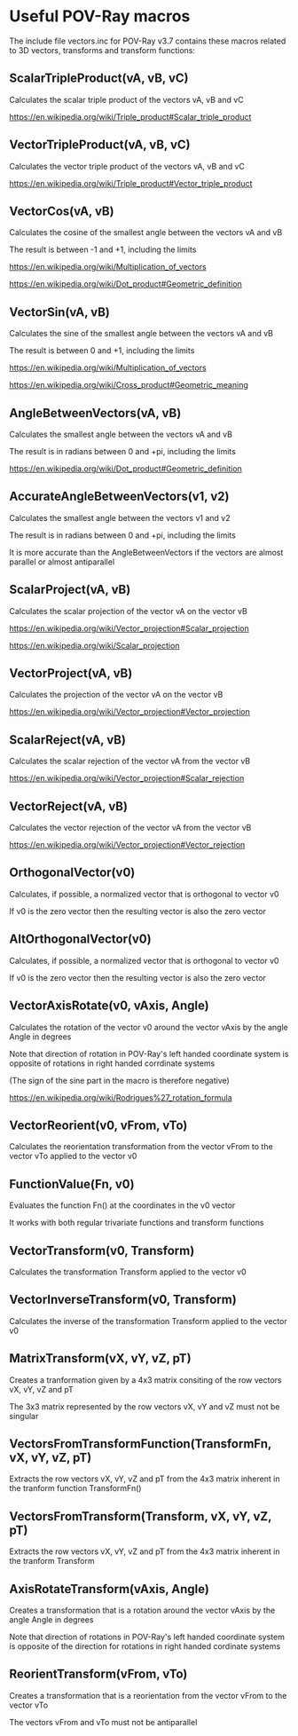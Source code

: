# Useful POV-Ray macros

The include file vectors.inc for POV-Ray v3.7 contains these macros related to 3D vectors, transforms and transform functions:

## ScalarTripleProduct(vA, vB, vC)

Calculates the scalar triple product of the vectors vA, vB and vC

https://en.wikipedia.org/wiki/Triple_product#Scalar_triple_product

## VectorTripleProduct(vA, vB, vC)

Calculates the vector triple product of the vectors vA, vB and vC

https://en.wikipedia.org/wiki/Triple_product#Vector_triple_product

## VectorCos(vA, vB)

Calculates the cosine of the smallest angle between the vectors vA and vB

The result is between -1 and +1, including the limits

https://en.wikipedia.org/wiki/Multiplication_of_vectors

https://en.wikipedia.org/wiki/Dot_product#Geometric_definition

## VectorSin(vA, vB)

Calculates the sine of the smallest angle between the vectors vA and vB

The result is between 0 and +1, including the limits

https://en.wikipedia.org/wiki/Multiplication_of_vectors

https://en.wikipedia.org/wiki/Cross_product#Geometric_meaning

## AngleBetweenVectors(vA, vB)

Calculates the smallest angle between the vectors vA and vB

The result is in radians between 0 and +pi, including the limits

https://en.wikipedia.org/wiki/Dot_product#Geometric_definition

## AccurateAngleBetweenVectors(v1, v2)

Calculates the smallest angle between the vectors v1 and v2

The result is in radians between 0 and +pi, including the limits

It is more accurate than the AngleBetweenVectors if the vectors are almost parallel or almost antiparallel

## ScalarProject(vA, vB)

Calculates the scalar projection of the vector vA on the vector vB

https://en.wikipedia.org/wiki/Vector_projection#Scalar_projection

https://en.wikipedia.org/wiki/Scalar_projection

## VectorProject(vA, vB)

Calculates the projection of the vector vA on the vector vB

https://en.wikipedia.org/wiki/Vector_projection#Vector_projection

## ScalarReject(vA, vB)

Calculates the scalar rejection of the vector vA from the vector vB

https://en.wikipedia.org/wiki/Vector_projection#Scalar_rejection

## VectorReject(vA, vB)

Calculates the vector rejection of the vector vA from the vector vB

https://en.wikipedia.org/wiki/Vector_projection#Vector_rejection

## OrthogonalVector(v0)

Calculates, if possible, a normalized vector that is orthogonal to vector v0

If v0 is the zero vector then the resulting vector is also the zero vector

## AltOrthogonalVector(v0)

Calculates, if possible, a normalized vector that is orthogonal to vector v0

If v0 is the zero vector then the resulting vector is also the zero vector

## VectorAxisRotate(v0, vAxis, Angle)

Calculates the rotation of the vector v0 around the vector vAxis by the angle Angle in degrees

Note that direction of rotation in POV-Ray's left handed coordinate system is opposite of rotations in right handed corrdinate systems

(The sign of the sine part in the macro is therefore negative)

https://en.wikipedia.org/wiki/Rodrigues%27_rotation_formula

## VectorReorient(v0, vFrom, vTo)

Calculates the reorientation transformation from the vector vFrom to the vector vTo applied to the vector v0

## FunctionValue(Fn, v0)

Evaluates the function Fn() at the coordinates in the v0 vector

It works with both regular trivariate functions and transform functions

## VectorTransform(v0, Transform)

Calculates the transformation Transform applied to the vector v0

## VectorInverseTransform(v0, Transform)

Calculates the inverse of the transformation Transform applied to the vector v0

## MatrixTransform(vX, vY, vZ, pT)

Creates a tranformation given by a 4x3 matrix consiting of the row vectors vX, vY, vZ and pT

The 3x3 matrix represented by the row vectors vX, vY and vZ must not be singular

## VectorsFromTransformFunction(TransformFn, vX, vY, vZ, pT)

Extracts the row vectors vX, vY, vZ and pT from the 4x3 matrix inherent in the tranform function TransformFn()

## VectorsFromTransform(Transform, vX, vY, vZ, pT)

Extracts the row vectors vX, vY, vZ and pT from the 4x3 matrix inherent in the tranform Transform

## AxisRotateTransform(vAxis, Angle)

Creates a transformation that is a rotation around the vector vAxis by the angle Angle in degrees

Note that direction of rotations in POV-Ray's left handed coordinate system is opposite of the direction for rotations in right handed cordinate systems

## ReorientTransform(vFrom, vTo)

Creates a transformation that is a reorientation from the vector vFrom to the vector vTo

The vectors vFrom and vTo must not be antiparallel
